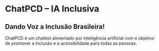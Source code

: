 # ChatPCD – IA Inclusiva

## Dando Voz a Inclusão Brasileira!

ChatPCD é um chatbot alimentado por inteligência artificial com o objetivo de promover a inclusão e a acessibilidade para todas as pessoas.
